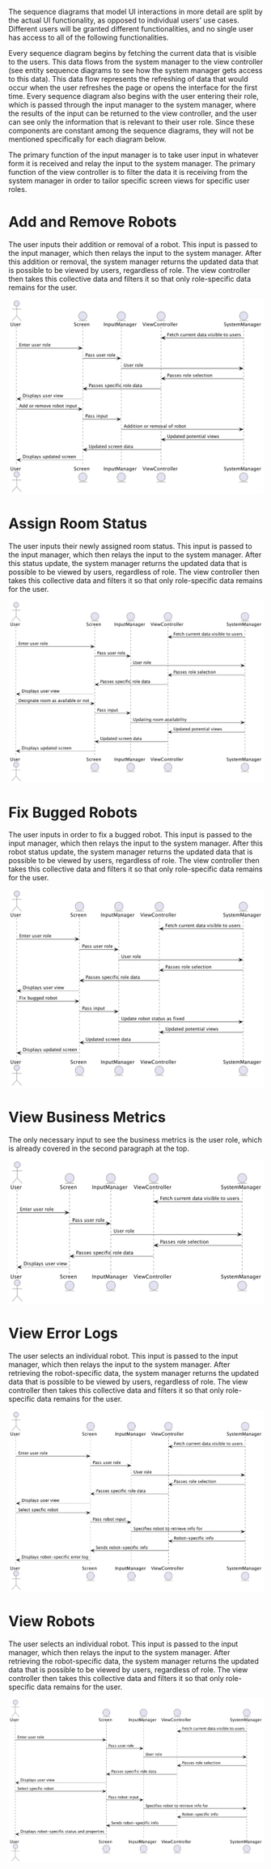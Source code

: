 The sequence diagrams that model UI interactions in more detail are split by the actual UI functionality, as opposed to individual users' use cases. Different users will be granted different functionalities, and no single user has access to all of the following functionalities.

Every sequence diagram begins by fetching the current data that is visible to the users. This data flows from the system manager to the view controller (see entity sequence diagrams to see how the system manager gets access to this data). This data flow represents the refreshing of data that would occur when the user refreshes the page or opens the interface for the first time. Every sequence diagram also begins with the user entering their role, which is passed through the input manager to the system manager, where the results of the input can be returned to the view controller, and the user can see only the information that is relevant to their user role. Since these components are constant among the sequence diagrams, they will not be mentioned specifically for each diagram below.

The primary function of the input manager is to take user input in whatever form it is received and relay the input to the system manager. The primary function of the view controller is to filter the data it is receiving from the system manager in order to tailor specific screen views for specific user roles.

# Add and Remove Robots
The user inputs their addition or removal of a robot. This input is passed to the input manager, which then relays the input to the system manager. After this addition or removal, the system manager returns the updated data that is possible to be viewed by users, regardless of role. The view controller then takes this collective data and filters it so that only role-specific data remains for the user.

![Add and Remove Robots](PNGs/AddRemoveRobotsSD.png)

# Assign Room Status
The user inputs their newly assigned room status. This input is passed to the input manager, which then relays the input to the system manager. After this status update, the system manager returns the updated data that is possible to be viewed by users, regardless of role. The view controller then takes this collective data and filters it so that only role-specific data remains for the user.

![Assign Room Status](PNGs/AssignRoomStatusSD.png)

# Fix Bugged Robots
The user inputs in order to fix a bugged robot. This input is passed to the input manager, which then relays the input to the system manager. After this robot status update, the system manager returns the updated data that is possible to be viewed by users, regardless of role. The view controller then takes this collective data and filters it so that only role-specific data remains for the user.

![Fix Bugged Robots](PNGs/FixRobotsSD.png)

# View Business Metrics
The only necessary input to see the business metrics is the user role, which is already covered in the second paragraph at the top.

![View Business Metrics](PNGs/ViewMetricsSD.png)

# View Error Logs
The user selects an individual robot. This input is passed to the input manager, which then relays the input to the system manager. After retrieving the robot-specific data, the system manager returns the updated data that is possible to be viewed by users, regardless of role. The view controller then takes this collective data and filters it so that only role-specific data remains for the user.

![View Error Logs](PNGs/ViewErrorLogsSD.png)

# View Robots
The user selects an individual robot. This input is passed to the input manager, which then relays the input to the system manager. After retrieving the robot-specific data, the system manager returns the updated data that is possible to be viewed by users, regardless of role. The view controller then takes this collective data and filters it so that only role-specific data remains for the user.

![View Robots](PNGs/ViewRobotsSD.png)